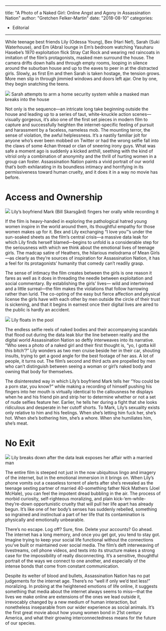 
---
title: "A Photo of a Naked Girl: Online Angst and Agony in Assassination Nation"
author: "Gretchen Felker-Martin"
date: "2018-08-10"
categories:
- Editorial
---

While teenage best friends Lily (Odessa Young), Bex (Hari Nef), Sarah (Suki Waterhouse), and Em (Abra) lounge in Em’s bedroom watching Yasuharu Hasebe&#8217;s 1970 exploitation flick Stray Cat Rock and wearing red raincoats in imitation of the film’s protagonists, masked men surround the house. The camera drifts down halls and through empty rooms, looping in silence around the suburban house and up to the eaves to peer in at the distracted girls. Slowly, as first Em and then Sarah is taken hostage, the tension grows. More men slip in through jimmied windows and doors left ajar. One by one, they begin snatching the teens.

![](https://i1.wp.com/vrvblog.co/wp-content/uploads/2018/10/image4-1.png?resize=538%2C224&#038;ssl=1)
Sarah attempts to arm a home security system while a masked man breaks into the house

Not only is the sequence—an intricate long take beginning outside the house and leading up to a series of taut, white-knuckle action scenes—visually gorgeous, it’s also one of the first set pieces in modern film to capture and successfully heighten the internet-specific feeling of pursuit and harassment by a faceless, nameless mob. The mounting terror, the sense of violation, the awful helplessness. It’s a nastily familiar jolt for anyone who’s ever been mobbed on Twitter or had the wrong selfie fall into the claws of some 4chan thread or clan of sneering irony guys. What was safe a moment ago is suddenly a kicked anthill, seething with the kind of vitriol only a combination of anonymity and the thrill of hurting women in a group can foster. Assassination Nation paints a vivid portrait of our world that’s both exhilarating in its boundless intimacy and horrifying in its permissiveness toward human cruelty, and it does it in a way no movie has before.

# Access and Ownership

![](https://i1.wp.com/vrvblog.co/wp-content/uploads/2018/10/image1-1-e1538843866459.png?resize=395%2C162&#038;ssl=1)
Lily’s boyfriend Mark (Bill Skarsgård) fingers her orally while recording it

If the film is heavy-handed in exploring the pathological hatred young women inspire in the world around them, its thoughtful empathy for those women makes up for it. Bex and Lily exchanging “I love you”&#8217;s under the sun-soaked sheets as the film’s central crisis—a massive data leak for which Lily finds herself blamed—begins to unfold is a considerable step for the seriousness with which we think about the emotional lives of teenage girls. The madcap satire of Heathers, the hilarious melodrama of Mean Girls—as clearly as they’re sources of inspiration for Assassination Nation, it has a feel for its protagonists’ humanity that comedy can’t readily grasp.

The sense of intimacy the film creates between the girls is one reason it fares as well as it does in threading the needle between exploitation and social commentary. By establishing the girls’ lives— wild and intertwined and a little surreal—the film makes the violations that follow harrowing rather than lurid. The co-opting of the easy but fierce affection and physical license the girls have with each other by men outside the circle of their trust is sickening, and that it begins in earnest once their digital lives are aired to the public is hardly an accident. 

![](https://i2.wp.com/vrvblog.co/wp-content/uploads/2018/10/image2-1.png?resize=620%2C400&#038;ssl=1)
Lily floats in the pool

The endless selfie reels of naked bodies and their accompanying scandals that flood out during the data leak blur the line between reality and the digital world Assassination Nation so deftly interweaves into its narrative. “Who sees a photo of a naked girl and their first thought is, &#8220;yo, I gotta kill this bitch&#8217;?&#8221; Lily wonders as two men cruise beside her in their car, shouting insults, trying to get a good angle for the best footage of her ass. A lot of people, it turns out. The film’s second and third acts are propelled by men who can’t distinguish between seeing a woman or girl’s naked body and owning that body for themselves. 

The disinterested way in which Lily’s boyfriend Mark tells her “You could be a porn star, you know?” while making a recording of himself pushing his fingers into her mouth is virtually identical to the callousness he displays when he and his friend pin and strip her to determine whether or not a set of nude selfies feature her. Earlier, he tells her during a fight that she looks ridiculous and desperate in her cutoff shorts. To Mark, Lily’s sexuality exists only relative to him and his feelings. When she’s letting him fuck her, she’s hot. When she’s bothering him, she’s a whore. When she humiliates him, she’s meat. 

# No Exit

![](https://i0.wp.com/vrvblog.co/wp-content/uploads/2018/10/image5-1.png?resize=538%2C224&#038;ssl=1)
Lily breaks down after the data leak exposes her affair with a married man

The entire film is steeped not just in the now ubiquitous lingo and imagery of the internet, but in the emotional immersion in it brings on. When Lily’s phone vomits out a ceaseless torrent of alerts after she’s revealed as the teenage sexting partner of married 40-something father Nick Mathers (Joel McHale), you can feel the impotent dread bubbling in the air. The process of morbid curiosity, self-righteous moralizing, and plain kick-’em-while-they’re-down opportunistic cruelty that will pull her life apart has already begun. It’s like one of her body’s senses has suddenly rebelled, something so ingrained and instinctual a part of her life that its contamination is physically and emotionally unbearable.

There’s no escape. Log off? Sure, fine. Delete your accounts? Go ahead. The internet has a long memory, and once you get got, you tend to stay got. Imagine trying to keep your social life functional without the connections you’ve built or maintained over social media. The film’s deft interweaving of livestreams, cell phone videos, and texts into its structure makes a strong case for the impossibility of really disconnecting. It’s a sensitive, thoughtful portrait of the ways we connect to one another, and especially of the intense bonds that come from constant communication.

Despite its welter of blood and bullets, Assassination Nation has no pat judgements for the internet age. There’s no “well if only we’d text less!” moralizing. In probing at the heightened emotions of life online, it suggests something that media about the internet always seems to miss—that the lives we make online are extensions of the ones we lead outside it, irrevocably changed by a new medium of human interaction, but nonetheless inseparable from our wider experience as social animals. It’s the first great movie about how young women bond in 21st century America, and what their growing interconnectedness means for the future of our species. 
